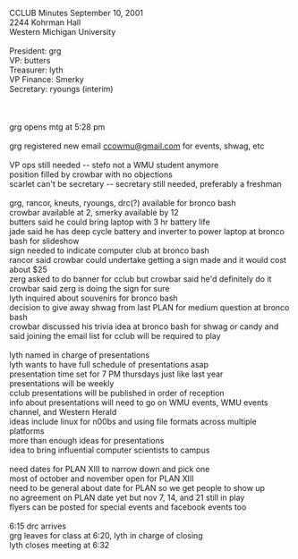 CCLUB Minutes September 10, 2001<br />
2244 Kohrman Hall<br />
Western Michigan University<br />
<br />
President: grg<br />
VP: butters<br />
Treasurer: lyth<br />
VP Finance: Smerky<br />
Secretary: ryoungs (interim)<br />
<br />
<br />
<br />
grg opens mtg at 5:28 pm<br />
<br />
grg registered new email ccowmu@gmail.com for events, shwag, etc<br />
<br />
VP ops still needed -- stefo not a WMU student anymore<br />
position filled by crowbar with no objections<br />
scarlet can't be secretary -- secretary still needed, preferably a freshman<br />
<br />
grg, rancor, kneuts, ryoungs, drc(?) available for bronco bash <br />
crowbar available at 2, smerky available by 12<br />
butters said he could bring laptop with 3 hr battery life<br />
jade said he has deep cycle battery and inverter to power laptop at bronco bash for slideshow<br />
sign needed to indicate computer club at bronco bash<br />
rancor said crowbar could undertake getting a sign made and it would cost about $25<br />
zerg asked to do banner for cclub but crowbar said he'd definitely do it<br />
crowbar said zerg is doing the sign for sure<br />
lyth inquired about souvenirs for bronco bash<br />
decision to give away shwag from last PLAN for medium question at bronco bash<br />
crowbar discussed his trivia idea at bronco bash for shwag or candy and said joining the email list for cclub will be required to play<br />
<br />
lyth named in charge of presentations<br />
lyth wants to have full schedule of presentations asap<br />
presentation time set for 7 PM thursdays just like last year<br />
presentations will be weekly<br />
cclub presentations will be published in order of reception<br />
info about presentations will need to go on WMU events, WMU events channel, and Western Herald<br />
ideas include linux for n00bs and using file formats across multiple platforms<br />
more than enough ideas for presentations<br />
idea to bring influential computer scientists to campus<br />
<br />
need dates for PLAN XIII to narrow down and pick one<br />
most of october and november open for PLAN XIII<br />
need to be general about date for PLAN so we get people to show up<br />
no agreement on PLAN date yet but nov 7, 14, and 21 still in play<br />
flyers can be posted for special events and facebook events too<br />
<br />
6:15 drc arrives<br />
grg leaves for class at 6:20, lyth in charge of closing<br />
lyth closes meeting at 6:32
